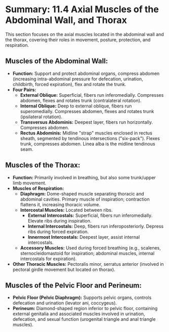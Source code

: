 # Summary: 11.4 Axial Muscles of the Abdominal Wall, and Thorax

This section focuses on the axial muscles located in the abdominal wall and the thorax, covering their roles in movement, posture, protection, and respiration.

## Muscles of the Abdominal Wall:

*   **Function:** Support and protect abdominal organs, compress abdomen (increasing intra-abdominal pressure for defecation, urination, childbirth, forced expiration), flex and rotate the trunk.
*   **Four Pairs:**
    *   **External Oblique:** Superficial, fibers run inferomedially. Compresses abdomen, flexes and rotates trunk (contralateral rotation).
    *   **Internal Oblique:** Deep to external oblique, fibers run superomedially. Compresses abdomen, flexes and rotates trunk (ipsilateral rotation).
    *   **Transversus Abdominis:** Deepest layer, fibers run horizontally. Compresses abdomen.
    *   **Rectus Abdominis:** Midline "strap" muscles enclosed in rectus sheath, segmented by tendinous intersections ("six-pack"). Flexes trunk, compresses abdomen. Linea alba is the midline tendinous seam.

## Muscles of the Thorax:

*   **Function:** Primarily involved in breathing, but also some trunk/upper limb movement.
*   **Muscles of Respiration:**
    *   **Diaphragm:** Dome-shaped muscle separating thoracic and abdominal cavities. Primary muscle of inspiration; contraction flattens it, increasing thoracic volume.
    *   **Intercostal Muscles:** Located between ribs.
        *   **External Intercostals:** Superficial, fibers run inferomedially. Elevate ribs during inspiration.
        *   **Internal Intercostals:** Deep, fibers run inferoposteriorly. Depress ribs during forced expiration.
        *   **Innermost Intercostals:** Deepest layer, assist internal intercostals.
    *   **Accessory Muscles:** Used during forced breathing (e.g., scalenes, sternocleidomastoid for inspiration; abdominal muscles, internal intercostals for expiration).
*   **Other Thoracic Muscles:** Pectoralis minor, serratus anterior (involved in pectoral girdle movement but located on thorax).

## Muscles of the Pelvic Floor and Perineum:

*   **Pelvic Floor (Pelvic Diaphragm):** Supports pelvic organs, controls defecation and urination (levator ani, coccygeus).
*   **Perineum:** Diamond-shaped region inferior to pelvic floor, containing external genitalia and associated muscles involved in urination, defecation, and sexual function (urogenital triangle and anal triangle muscles).
